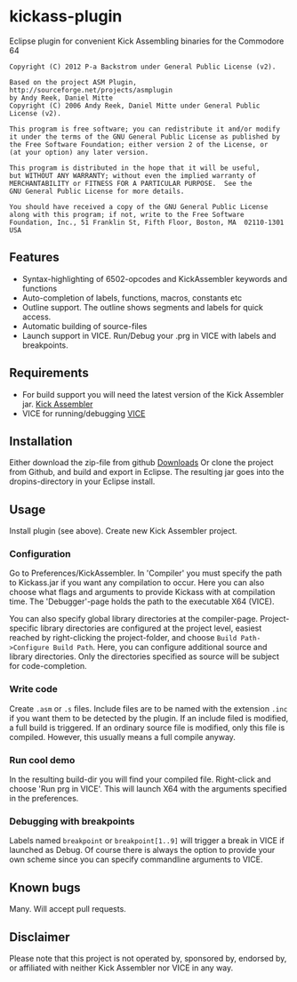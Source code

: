 # kickass-plugin 
Eclipse plugin for convenient Kick Assembling binaries for the Commodore 64

    Copyright (C) 2012 P-a Backstrom under General Public License (v2).
   
    Based on the project ASM Plugin, http://sourceforge.net/projects/asmplugin
    by Andy Reek, Daniel Mitte
    Copyright (C) 2006 Andy Reek, Daniel Mitte under General Public License (v2).

    This program is free software; you can redistribute it and/or modify
    it under the terms of the GNU General Public License as published by
    the Free Software Foundation; either version 2 of the License, or
    (at your option) any later version.

    This program is distributed in the hope that it will be useful,
    but WITHOUT ANY WARRANTY; without even the implied warranty of
    MERCHANTABILITY or FITNESS FOR A PARTICULAR PURPOSE.  See the
    GNU General Public License for more details.

    You should have received a copy of the GNU General Public License
    along with this program; if not, write to the Free Software
    Foundation, Inc., 51 Franklin St, Fifth Floor, Boston, MA  02110-1301  USA

## Features
* Syntax-highlighting of 6502-opcodes and KickAssembler keywords and functions
* Auto-completion of labels, functions, macros, constants etc
* Outline support. The outline shows segments and labels for quick access.
* Automatic building of source-files
* Launch support in VICE. Run/Debug your .prg in VICE with labels and breakpoints.

## Requirements
* For build support you will need the latest version of the Kick Assembler jar. [Kick Assembler](http://theweb.dk/KickAssembler/)
* VICE for running/debugging [VICE](http://vice-emu.sourceforge.net/)

## Installation
Either download the zip-file from github [Downloads](https://github.com/p-a/kickass-plugin/downloads)
Or clone the project from Github, and build and export in Eclipse.
The resulting jar goes into the dropins-directory in your Eclipse install.

## Usage
Install plugin (see above). Create new Kick Assembler project.

### Configuration
Go to Preferences/KickAssembler.
In 'Compiler' you must specify the path to Kickass.jar if you want any compilation to occur.
Here you can also choose what flags and arguments to provide Kickass with at compilation time.
The 'Debugger'-page holds the path to the executable X64 (VICE).  

You can also specify global library directories at the compiler-page.
Project-specific library directories are configured at the project level, easiest reached by right-clicking
the project-folder, and choose `Build Path->Configure Build Path`.
Here, you can configure additional source and library directories.
Only the directories specified as source will be subject for code-completion.

### Write code
Create `.asm` or `.s` files.
Include files are to be named with the extension `.inc` if you want them to be detected by the plugin.
If an include filed is modified, a full build is triggered.
If an ordinary source file is modified, only this file is compiled. However, this usually means a full compile anyway.

### Run cool demo
In the resulting build-dir you will find your compiled file. Right-click and choose 'Run prg in VICE'. This will launch X64 with the arguments specified in the preferences. 

### Debugging with breakpoints
Labels named `breakpoint` or `breakpoint[1..9]` will trigger a break in VICE if launched as Debug.
Of course there is always the option to provide your own scheme since you can specify commandline arguments to VICE. 


## Known bugs
Many. Will accept pull requests.

## Disclaimer
Please note that this project is not operated by, sponsored by, endorsed by, or affiliated with neither Kick Assembler nor VICE in any way.

  
